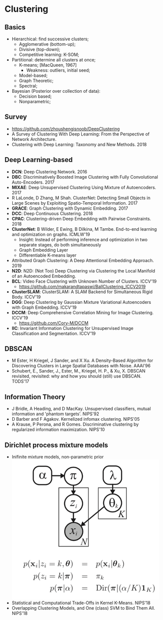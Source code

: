 # Clustering

## Basics
- Hierarchical: find successive clusters;
	- Agglomerative (bottom-up);
	- Divisive (top-down);
	- Competitive learning: K-SOM;
- Partitional: determine all clusters at once;
	- K-means; [MacQueen, 1967]
		- Weakness: outliers, initial seed;
	- Model-based;
	- Graph Theoretic;
	- Spectral;
- Bayesian (Posterior over collection of data):
	- Decision based;
	- Nonparametric;

## Survey
- https://github.com/zhoushengisnoob/DeepClustering
- A Survey of Clustering With Deep Learning: From the Perspective of Network Architecture.
- Clustering with Deep Learning: Taxonomy and New Methods. 2018

## Deep Learning-based
- **DCN**: Deep Clustering Network. 2016
- **DBC**: Discriminatively Boosted Image Clustering with Fully Convolutional Auto-Encoders. 2017
- **MIXAE**: Deep Unsupervised Clustering Using Mixture of Autoencoders. 2017
- R LaLonde, D Zhang, M Shah. ClusterNet: Detecting Small Objects in Large Scenes by Exploiting Spatio-Temporal Information. 2017
- **GRACE**: Graph Clustering with Dynamic Embedding. 2017
- **DCC**: Deep Continuous Clustering. 2018
- **CPAC**: Clustering-driven Deep Embedding with Pairwise Constraints. 2018
- **ClusterNet**: B Wilder, E Ewing, B Dilkina, M Tambe. End-to-end learning and optimization on graphs. ICMLW'19
	- Insight: Instead of performing inference and optimization in two separate stages, do both simultaneously
	- Graph Embedding Layer
	- Differentiable K-means layer
- Attributed Graph Clustering: A Deep Attentional Embedding Approach. 2019
- **N2D**: N2D: (Not Too) Deep Clustering via Clustering the Local Manifold of an Autoencoded Embedding.
- **BCL**: Video Face Clustering with Unknown Number of Clusters. ICCV'19
	- https://github.com/makarandtapaswi/BallClustering_ICCV2019
- **ClusterSLAM**: ClusterSLAM: A SLAM Backend for Simultaneous Rigid Body. ICCV'19
- **DGG**: Deep Clustering by Gaussian Mixture Variational Autoencoders with Graph Embedding. ICCV'19
- **DCCM**: Deep Comprehensive Correlation Mining for Image Clustering. ICCV'19
	- https://github.com/Cory-M/DCCM
- **IIC**: Invariant Information Clustering for Unsupervised Image Classification and Segmentation. ICCV'19

## DBSCAN
- M Ester, H Kriegel, J Sander, and X Xu. A Density-Based Algorithm for Discovering Clusters in Large Spatial Databases with Noise. AAAI'96
- Schubert, E., Sander, J., Ester, M., Kriegel, H. P., & Xu, X. DBSCAN revisited, revisited: why and how you should (still) use DBSCAN. TODS'17

## Information Theory
- J Bridle, A Heading, and D MacKay. Unsupervised classifiers, mutual information and 'phantom targets'. NIPS'92
- D Barber and F Agakov. Kernelized infomax clustering. NIPS'05
- A Krause, P Perona, and R Gomes. Discriminative clustering by regularized information maximization. NIPS'10

## Dirichlet process mixture models
- Inifinite mixture models, non-parametric prior\
	<img src="/Basic-ML/images/dirichlet-process.png" alt="drawing" width="600"/>
- Statistical and Computational Trade-Offs in Kernel K-Means. NIPS'18
- Overlapping Clustering Models, and One (class) SVM to Bind Them All. NIPS'18
